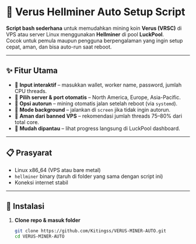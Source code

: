 # 🚀 Verus Hellminer Auto Setup Script

**Script bash sederhana** untuk memudahkan mining koin **Verus (VRSC)** di VPS atau server Linux menggunakan **Hellminer** di pool **LuckPool**.  
Cocok untuk pemula maupun pengguna berpengalaman yang ingin setup cepat, aman, dan bisa auto-run saat reboot.

---

## ✨ Fitur Utama
- 🔹 **Input interaktif** – masukkan wallet, worker name, password, jumlah CPU threads.
- 🔹 **Pilih server & port otomatis** – North America, Europe, Asia-Pacific.
- 🔹 **Opsi autorun** – mining otomatis jalan setelah reboot (via `systemd`).
- 🔹 **Mode background** – jalankan di `screen` jika tidak ingin autorun.
- 🔹 **Aman dari banned VPS** – rekomendasi jumlah threads 75–80% dari total core.
- 🔹 **Mudah dipantau** – lihat progress langsung di LuckPool dashboard.

---

## 📋 Prasyarat
- Linux x86_64 (VPS atau bare metal)
- `hellminer` binary (taruh di folder yang sama dengan script ini)
- Koneksi internet stabil

---

## 🔧 Instalasi
1. **Clone repo & masuk folder**
   ```bash
   git clone https://github.com/Kitingss/VERUS-MINER-AUTO.git
   cd VERUS-MINER-AUTO

